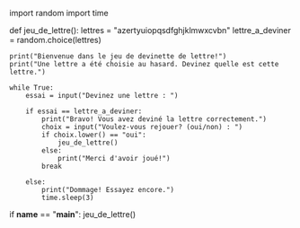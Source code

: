 import random
import time

def jeu_de_lettre():
    lettres = "azertyuiopqsdfghjklmwxcvbn"
    lettre_a_deviner = random.choice(lettres)

    print("Bienvenue dans le jeu de devinette de lettre!")
    print("Une lettre a été choisie au hasard. Devinez quelle est cette lettre.")

    while True:
        essai = input("Devinez une lettre : ")

        if essai == lettre_a_deviner:
            print("Bravo! Vous avez deviné la lettre correctement.")
            choix = input("Voulez-vous rejouer? (oui/non) : ")
            if choix.lower() == "oui":
                jeu_de_lettre()
            else:
                print("Merci d'avoir joué!")
            break

        else:
            print("Dommage! Essayez encore.")
            time.sleep(3)

if __name__ == "__main__":
    jeu_de_lettre()
